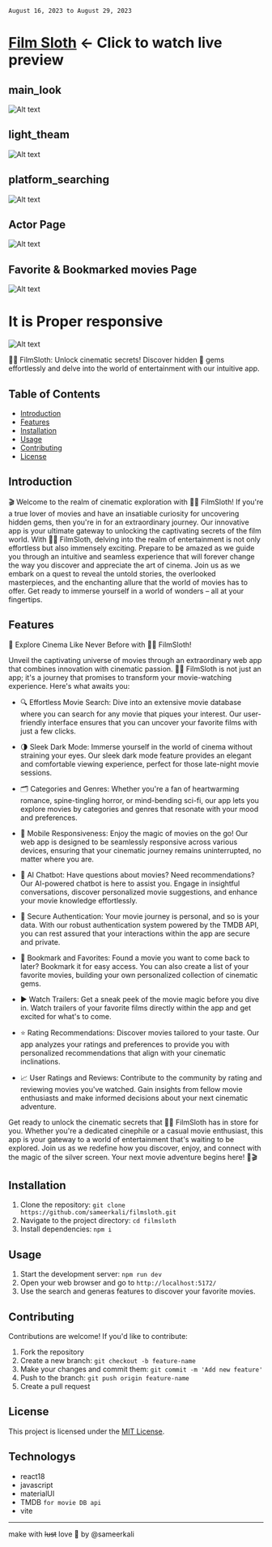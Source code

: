 `August 16, 2023 to August 29, 2023`
# [Film Sloth](https://filmsloth.netlify.app/) <- Click to watch live preview

## main_look
![Alt text](src/assets/images/Film_Sloth3.png)
## light_theam
![Alt text](src/assets/images/Film_Sloth2.png)
## platform_searching
![Alt text](src/assets/images/Film_Sloth4.png)
## Actor Page
![Alt text](src/assets/images/Film_Sloth7.png)
## Favorite & Bookmarked movies Page
![Alt text](src/assets/images/Film_Sloth8.png)

# It is Proper responsive
![Alt text](src/assets/images/mobile/responsiveFilmSloth.png)

🕵️‍♂️ FilmSloth: Unlock cinematic secrets! Discover hidden 🎥 gems effortlessly and delve into the world of entertainment with our intuitive app.

## Table of Contents

- [Introduction](#introduction)
- [Features](#features)
- [Installation](#installation)
- [Usage](#usage)
- [Contributing](#contributing)
- [License](#license)

## Introduction

🎬 Welcome to the realm of cinematic exploration with 🕵️‍♂️ FilmSloth! If you're a true lover of movies and have an insatiable curiosity for uncovering hidden gems, then you're in for an extraordinary journey. Our innovative app is your ultimate gateway to unlocking the captivating secrets of the film world. With 🕵️‍♂️ FilmSloth, delving into the realm of entertainment is not only effortless but also immensely exciting. Prepare to be amazed as we guide you through an intuitive and seamless experience that will forever change the way you discover and appreciate the art of cinema. Join us as we embark on a quest to reveal the untold stories, the overlooked masterpieces, and the enchanting allure that the world of movies has to offer. Get ready to immerse yourself in a world of wonders – all at your fingertips.

## Features

🎥 Explore Cinema Like Never Before with 🕵️‍♂️ FilmSloth!

Unveil the captivating universe of movies through an extraordinary web app that combines innovation with cinematic passion. 🕵️‍♂️ FilmSloth is not just an app; it's a journey that promises to transform your movie-watching experience. Here's what awaits you:

- 🔍 Effortless Movie Search: Dive into an extensive movie database where you can search for any movie that piques your interest. Our user-friendly interface ensures that you can uncover your favorite films with just a few clicks.

- 🌗 Sleek Dark Mode: Immerse yourself in the world of cinema without straining your eyes. Our sleek dark mode feature provides an elegant and comfortable viewing experience, perfect for those late-night movie sessions.

- 🗂️ Categories and Genres: Whether you're a fan of heartwarming romance, spine-tingling horror, or mind-bending sci-fi, our app lets you explore movies by categories and genres that resonate with your mood and preferences.

- 📱 Mobile Responsiveness: Enjoy the magic of movies on the go! Our web app is designed to be seamlessly responsive across various devices, ensuring that your cinematic journey remains uninterrupted, no matter where you are.

- 🤖 AI Chatbot: Have questions about movies? Need recommendations? Our AI-powered chatbot is here to assist you. Engage in insightful conversations, discover personalized movie suggestions, and enhance your movie knowledge effortlessly.

- 🔐 Secure Authentication: Your movie journey is personal, and so is your data. With our robust authentication system powered by the TMDB API, you can rest assured that your interactions within the app are secure and private.
  
- 📌 Bookmark and Favorites: Found a movie you want to come back to later? Bookmark it for easy access. You can also create a list of your favorite movies, building your own personalized collection of cinematic gems.

- ▶️ Watch Trailers: Get a sneak peek of the movie magic before you dive in. Watch trailers of your favorite films directly within the app and get excited for what's to come.

- ⭐ Rating Recommendations: Discover movies tailored to your taste. Our app analyzes your ratings and preferences to provide you with personalized recommendations that align with your cinematic inclinations.

- 📈 User Ratings and Reviews: Contribute to the community by rating and reviewing movies you've watched. Gain insights from fellow movie enthusiasts and make informed decisions about your next cinematic adventure.

Get ready to unlock the cinematic secrets that 🕵️‍♂️ FilmSloth has in store for you. Whether you're a dedicated cinephile or a casual movie enthusiast, this app is your gateway to a world of entertainment that's waiting to be explored. Join us as we redefine how you discover, enjoy, and connect with the magic of the silver screen. Your next movie adventure begins here! 🍿🎬

## Installation

1. Clone the repository: `git clone https://github.com/sameerkali/filmsloth.git`
2. Navigate to the project directory: `cd filmsloth`
3. Install dependencies: `npm i`

## Usage

1. Start the development server: `npm run dev`
2. Open your web browser and go to `http://localhost:5172/`
3. Use the search and generas features to discover your favorite movies.

## Contributing

Contributions are welcome! If you'd like to contribute:
1. Fork the repository
2. Create a new branch: `git checkout -b feature-name`
3. Make your changes and commit them: `git commit -m 'Add new feature'`
4. Push to the branch: `git push origin feature-name`
5. Create a pull request

## License

This project is licensed under the [MIT License](LICENSE).

## Technologys
* react18
* javascript
* materialUI
* TMDB `for movie DB api`
* vite
---
make with ~~lust~~ love 💖 by @sameerkali

